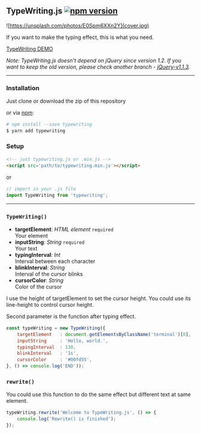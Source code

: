 ## TypeWriting.js [![npm version](https://badge.fury.io/js/typewriting.svg)](https://badge.fury.io/js/typewriting)

![https://unsplash.com/photos/E0Spm6XXn2Y](cover.jpg)

If you want to make the typing effect, this is what you need.

[TypeWriting DEMO](http://github.eddiewen.me/TypeWriting.js/)

_Note: TypeWriting.js doesn't depend on jQuery since version 1.2. If you want to keep the old version, please check another branch - [jQuery-v1.1.3](https://github.com/EddieWen-Taiwan/TypeWriting.js/tree/jQuery-v1.1.3)._

----
### Installation

Just clone or download the zip of this repository

or via [npm](https://www.npmjs.com/package/typewriting):

~~~bash
# npm install --save typewriting
$ yarn add typewriting
~~~

### Setup

~~~html
<!-- just typewriting.js or .min.js -->
<script src='path/to/typewriting.min.js'></script>
~~~

or

~~~javascript
// import in your .js file
import TypeWriting from 'typewriting';
~~~

----

### `TypeWriting()`

* __targetElement__: _HTML element_ `required`  
Your element
* __inputString__: _String_ `required`  
Your text
* __typingInterval__: _Int_  
Interval between each character
* __blinkInterval__: _String_  
Interval of the cursor blinks
* __cursorColor__: _String_  
Color of the cursor

I use the height of targetElement to set the cursor height. You could use its line-height to control cursor height.

Second parameter is the function after typing effect.

~~~javascript
const typeWriting = new TypeWriting({
	targetElement   : document.getElementsByClassName('terminal')[0],
	inputString     : 'Hello, world.',
	typingInterval  : 130,
	blinkInterval   : '1s',
	cursorColor     : '#00fd55',
}, () => console.log('END'));
~~~

### `rewrite()`

You could use this function to do the same effect but different text at same element.

~~~javascript
typeWriting.rewrite('Welcome to TypeWriting.js', () => {
	console.log('Rewrite() is finished');
});
~~~
